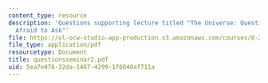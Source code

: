 ```yaml
---
content_type: resource
description: 'Questions supporting lecture titled "The Universe: Questions You Were
  Afraid to Ask"'
file: https://ol-ocw-studio-app-production.s3.amazonaws.com/courses/8-224-exploring-black-holes-general-relativity-astrophysics-spring-2003/5ea7e47632da146742991f6040af711a_questionsseminar2.pdf
file_type: application/pdf
resourcetype: Document
title: questionsseminar2.pdf
uid: 5ea7e476-32da-1467-4299-1f6040af711a
---
```

